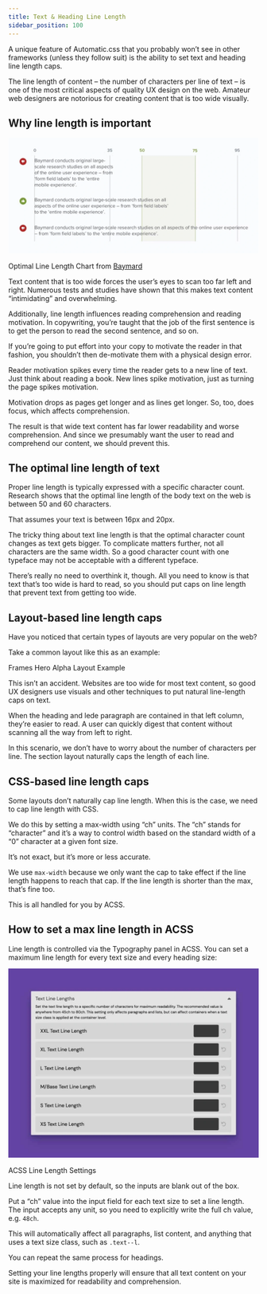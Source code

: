 ```yaml
---
title: Text & Heading Line Length
sidebar_position: 100
---
```


A unique feature of Automatic.css that you probably won’t see in other frameworks (unless they follow suit) is the ability to set text and heading line length caps.

The line length of content – the number of characters per line of text – is one of the most critical aspects of quality UX design on the web. Amateur web designers are notorious for creating content that is too wide visually.

## Why line length is important

![Optimal Line Length Chart](img/research-media-file.webp)

Optimal Line Length Chart from [Baymard](https://baymard.com/)

Text content that is too wide forces the user’s eyes to scan too far left and right. Numerous tests and studies have shown that this makes text content “intimidating” and overwhelming.

Additionally, line length influences reading comprehension and reading motivation. In copywriting, you’re taught that the job of the first sentence is to get the person to read the second sentence, and so on.

If you’re going to put effort into your copy to motivate the reader in that fashion, you shouldn’t then de-motivate them with a physical design error.

Reader motivation spikes every time the reader gets to a new line of text. Just think about reading a book. New lines spike motivation, just as turning the page spikes motivation.

Motivation drops as pages get longer and as lines get longer. So, too, does focus, which affects comprehension.

The result is that wide text content has far lower readability and worse comprehension. And since we presumably want the user to read and comprehend our content, we should prevent this.

## The optimal line length of text

Proper line length is typically expressed with a specific character count. Research shows that the optimal line length of the body text on the web is between 50 and 60 characters.

That assumes your text is between 16px and 20px.

The tricky thing about text line length is that the optimal character count changes as text gets bigger. To complicate matters further, not all characters are the same width. So a good character count with one typeface may not be acceptable with a different typeface.

There’s really no need to overthink it, though. All you need to know is that text that’s too wide is hard to read, so you should put caps on line length that prevent text from getting too wide.

## Layout-based line length caps

Have you noticed that certain types of layouts are very popular on the web?

Take a common layout like this as an example:

Frames Hero Alpha Layout Example

This isn’t an accident. Websites are too wide for most text content, so good UX designers use visuals and other techniques to put natural line-length caps on text.

When the heading and lede paragraph are contained in that left column, they’re easier to read. A user can quickly digest that content without scanning all the way from left to right.

In this scenario, we don’t have to worry about the number of characters per line. The section layout naturally caps the length of each line.

## CSS-based line length caps

Some layouts don’t naturally cap line length. When this is the case, we need to cap line length with CSS.

We do this by setting a max-width using “ch” units. The “ch” stands for “character” and it’s a way to control width based on the standard width of a “0” character at a given font size.

It’s not exact, but it’s more or less accurate.

We use `max-width` because we only want the cap to take effect if the line length happens to reach that cap. If the line length is shorter than the max, that’s fine too.

This is all handled for you by ACSS.

## How to set a max line length in ACSS

Line length is controlled via the Typography panel in ACSS. You can set a maximum line length for every text size and every heading size:

![ACSS Line Length Settings](img/acss-line-length.webp)

ACSS Line Length Settings

Line length is not set by default, so the inputs are blank out of the box.

Put a “ch” value into the input field for each text size to set a line length. The input accepts any unit, so you need to explicitly write the full ch value, e.g. `48ch`.

This will automatically affect all paragraphs, list content, and anything that uses a text size class, such as `.text--l`.

You can repeat the same process for headings.

Setting your line lengths properly will ensure that all text content on your site is maximized for readability and comprehension.
